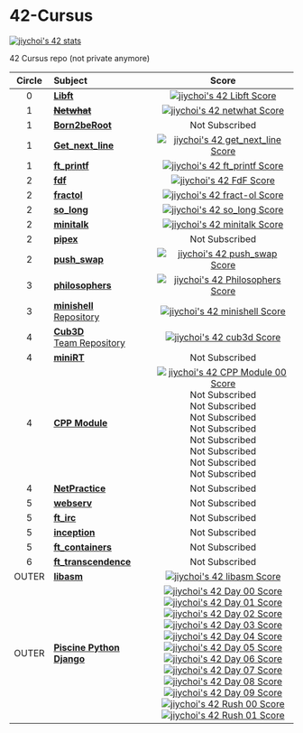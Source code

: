 # 42-Cursus

[![jiychoi's 42 stats](https://badge42.vercel.app/api/v2/cl1lstjzv005609mr1ulwwrwi/stats?cursusId=21&coalitionId=88)](https://github.com/JaeSeoKim/badge42)

42 Cursus repo (not private anymore)

| Circle | Subject                                                                                 |                                                                                                                                                                                                                                                                                                                                                                                                                                                                                                                                                                                                                                                                                                                                                                                                                                                                                                                           Score                                                                                                                                                                                                                                                                                                                                                                                                                                                                                                                                                                                                                                                                                                                                                                                                                                                                                                                            |
| :----: | :-------------------------------------------------------------------------------------- | :--------------------------------------------------------------------------------------------------------------------------------------------------------------------------------------------------------------------------------------------------------------------------------------------------------------------------------------------------------------------------------------------------------------------------------------------------------------------------------------------------------------------------------------------------------------------------------------------------------------------------------------------------------------------------------------------------------------------------------------------------------------------------------------------------------------------------------------------------------------------------------------------------------------------------------------------------------------------------------------------------------------------------------------------------------------------------------------------------------------------------------------------------------------------------------------------------------------------------------------------------------------------------------------------------------------------------------------------------------------------------------------------------------------------------------------------------------------------------------------------------------------------------------------------------------------------------------------------------------------------------------------------------------------------------------------------------------------------------------------------------------------------------------------------------------------------------------------------------------: |
|   0    | [**Libft**](00/00_Libft/)                                                               |                                                                                                                                                                                                                                                                                                                                                                                                                                                                                                                                                                                                                                                                                                                                                                                                                                                      [![jiychoi's 42 Libft Score](https://badge42.vercel.app/api/v2/cl1lstjzv005609mr1ulwwrwi/project/2166521)](https://github.com/JaeSeoKim/badge42)                                                                                                                                                                                                                                                                                                                                                                                                                                                                                                                                                                                                                                                                                                                                                                                                                                                      |
|   1    | [**~~Netwhat~~**](99_ERASED/99_netwhat/)                                                |                                                                                                                                                                                                                                                                                                                                                                                                                                                                                                                                                                                                                                                                                                                                                                                                                                                     [![jiychoi's 42 netwhat Score](https://badge42.vercel.app/api/v2/cl1lstjzv005609mr1ulwwrwi/project/2168326)](https://github.com/JaeSeoKim/badge42)                                                                                                                                                                                                                                                                                                                                                                                                                                                                                                                                                                                                                                                                                                                                                                                                                                                     |
|   1    | [**Born2beRoot**](01_born2berrot/)                                                      |                                                                                                                                                                                                                                                                                                                                                                                                                                                                                                                                                                                                                                                                                                                                                                                                                                                                                                                       Not Subscribed                                                                                                                                                                                                                                                                                                                                                                                                                                                                                                                                                                                                                                                                                                                                                                                                                                                                                                                       |
|   1    | [**Get_next_line**](01/01_get_next_line/)                                               |                                                                                                                                                                                                                                                                                                                                                                                                                                                                                                                                                                                                                                                                                                                                                                                                                                                  [![jiychoi's 42 get_next_line Score](https://badge42.vercel.app/api/v2/cl1lstjzv005609mr1ulwwrwi/project/2168325)](https://github.com/JaeSeoKim/badge42)                                                                                                                                                                                                                                                                                                                                                                                                                                                                                                                                                                                                                                                                                                                                                                                                                                                  |
|   1    | [**ft_printf**](01/01_ft_printf)                                                        |                                                                                                                                                                                                                                                                                                                                                                                                                                                                                                                                                                                                                                                                                                                                                                                                                                                    [![jiychoi's 42 ft_printf Score](https://badge42.vercel.app/api/v2/cl1lstjzv005609mr1ulwwrwi/project/2168322)](https://github.com/JaeSeoKim/badge42)                                                                                                                                                                                                                                                                                                                                                                                                                                                                                                                                                                                                                                                                                                                                                                                                                                                    |
|   2    | [**fdf**](02/02_fdf)                                                                    |                                                                                                                                                                                                                                                                                                                                                                                                                                                                                                                                                                                                                                                                                                                                                                                                                                                       [![jiychoi's 42 FdF Score](https://badge42.vercel.app/api/v2/cl1lstjzv005609mr1ulwwrwi/project/2190571)](https://github.com/JaeSeoKim/badge42)                                                                                                                                                                                                                                                                                                                                                                                                                                                                                                                                                                                                                                                                                                                                                                                                                                                       |
|   2    | [**fractol**](02/02_fractol)                                                            |                                                                                                                                                                                                                                                                                                                                                                                                                                                                                                                                                                                                                                                                                                                                                                                                                                                    [![jiychoi's 42 fract-ol Score](https://badge42.vercel.app/api/v2/cl1lstjzv005609mr1ulwwrwi/project/2190568)](https://github.com/JaeSeoKim/badge42)                                                                                                                                                                                                                                                                                                                                                                                                                                                                                                                                                                                                                                                                                                                                                                                                                                                     |
|   2    | [**so_long**](02/02_so_long)                                                            |                                                                                                                                                                                                                                                                                                                                                                                                                                                                                                                                                                                                                                                                                                                                                                                                                                                     [![jiychoi's 42 so_long Score](https://badge42.vercel.app/api/v2/cl1lstjzv005609mr1ulwwrwi/project/2190572)](https://github.com/JaeSeoKim/badge42)                                                                                                                                                                                                                                                                                                                                                                                                                                                                                                                                                                                                                                                                                                                                                                                                                                                     |
|   2    | [**minitalk**](02/02_minitalk)                                                          |                                                                                                                                                                                                                                                                                                                                                                                                                                                                                                                                                                                                                                                                                                                                                                                                                                                    [![jiychoi's 42 minitalk Score](https://badge42.vercel.app/api/v2/cl1lstjzv005609mr1ulwwrwi/project/2190582)](https://github.com/JaeSeoKim/badge42)                                                                                                                                                                                                                                                                                                                                                                                                                                                                                                                                                                                                                                                                                                                                                                                                                                                     |
|   2    | [**pipex**](02/02_pipex)                                                                |                                                                                                                                                                                                                                                                                                                                                                                                                                                                                                                                                                                                                                                                                                                                                                                                                                                                                                                       Not Subscribed                                                                                                                                                                                                                                                                                                                                                                                                                                                                                                                                                                                                                                                                                                                                                                                                                                                                                                                       |
|   2    | [**push_swap**](02/02_push_swap)                                                        |                                                                                                                                                                                                                                                                                                                                                                                                                                                                                                                                                                                                                                                                                                                                                                                                                                                    [![jiychoi's 42 push_swap Score](https://badge42.vercel.app/api/v2/cl1lstjzv005609mr1ulwwrwi/project/2177979)](https://github.com/JaeSeoKim/badge42)                                                                                                                                                                                                                                                                                                                                                                                                                                                                                                                                                                                                                                                                                                                                                                                                                                                    |
|   3    | [**philosophers**](03_philosophers)                                                     |                                                                                                                                                                                                                                                                                                                                                                                                                                                                                                                                                                                                                                                                                                                                                                                                                                                  [![jiychoi's 42 Philosophers Score](https://badge42.vercel.app/api/v2/cl1lstjzv005609mr1ulwwrwi/project/2262356)](https://github.com/JaeSeoKim/badge42)                                                                                                                                                                                                                                                                                                                                                                                                                                                                                                                                                                                                                                                                                                                                                                                                                                                   |
|   3    | [**minishell**](03_minishell)<br>[Repository](https://github.com/chichoon/42_minishell) |                                                                                                                                                                                                                                                                                                                                                                                                                                                                                                                                                                                                                                                                                                                                                                                                                                                    [![jiychoi's 42 minishell Score](https://badge42.vercel.app/api/v2/cl1lstjzv005609mr1ulwwrwi/project/2267604)](https://github.com/JaeSeoKim/badge42)                                                                                                                                                                                                                                                                                                                                                                                                                                                                                                                                                                                                                                                                                                                                                                                                                                                    |
|   4    | [**Cub3D**](04/04_Cub3D)<br>[Team Repository](https://github.com/42Blank/cub3d)         |                                                                                                                                                                                                                                                                                                                                                                                                                                                                                                                                                                                                                                                                                                                                                                                                                                                      [![jiychoi's 42 cub3d Score](https://badge42.vercel.app/api/v2/cl1lstjzv005609mr1ulwwrwi/project/2496587)](https://github.com/JaeSeoKim/badge42)                                                                                                                                                                                                                                                                                                                                                                                                                                                                                                                                                                                                                                                                                                                                                                                                                                                      |
|   4    | [**miniRT**](04/04_miniRT)                                                              |                                                                                                                                                                                                                                                                                                                                                                                                                                                                                                                                                                                                                                                                                                                                                                                                                                                                                                                       Not Subscribed                                                                                                                                                                                                                                                                                                                                                                                                                                                                                                                                                                                                                                                                                                                                                                                                                                                                                                                       |
|   4    | [**CPP Module**](04/04_cpp)                                                             |                                                                                                                                                                                                                                                                                                                                                                                                                                                                                                                                                                                                                                                                                                                                                                        [![jiychoi's 42 CPP Module 00 Score](https://badge42.vercel.app/api/v2/cl1lstjzv005609mr1ulwwrwi/project/2555320)](https://github.com/JaeSeoKim/badge42)<br>Not Subscribed<br>Not Subscribed<br>Not Subscribed<br>Not Subscribed<br>Not Subscribed<br>Not Subscribed<br>Not Subscribed<br>Not Subscribed<br>                                                                                                                                                                                                                                                                                                                                                                                                                                                                                                                                                                                                                                                                                                                                                                        |
|   4    | [**NetPractice**](04/04_netpractice)                                                    |                                                                                                                                                                                                                                                                                                                                                                                                                                                                                                                                                                                                                                                                                                                                                                                                                                                                                                                       Not Subscribed                                                                                                                                                                                                                                                                                                                                                                                                                                                                                                                                                                                                                                                                                                                                                                                                                                                                                                                       |
|   5    | [**webserv**](05/05_webserv)                                                            |                                                                                                                                                                                                                                                                                                                                                                                                                                                                                                                                                                                                                                                                                                                                                                                                                                                                                                                       Not Subscribed                                                                                                                                                                                                                                                                                                                                                                                                                                                                                                                                                                                                                                                                                                                                                                                                                                                                                                                       |
|   5    | [**ft_irc**](05/05_ft_irc)                                                              |                                                                                                                                                                                                                                                                                                                                                                                                                                                                                                                                                                                                                                                                                                                                                                                                                                                                                                                       Not Subscribed                                                                                                                                                                                                                                                                                                                                                                                                                                                                                                                                                                                                                                                                                                                                                                                                                                                                                                                       |
|   5    | [**inception**](05/05_inception)                                                        |                                                                                                                                                                                                                                                                                                                                                                                                                                                                                                                                                                                                                                                                                                                                                                                                                                                                                                                       Not Subscribed                                                                                                                                                                                                                                                                                                                                                                                                                                                                                                                                                                                                                                                                                                                                                                                                                                                                                                                       |
|   5    | [**ft_containers**](05/05_ft_containers)                                                |                                                                                                                                                                                                                                                                                                                                                                                                                                                                                                                                                                                                                                                                                                                                                                                                                                                                                                                       Not Subscribed                                                                                                                                                                                                                                                                                                                                                                                                                                                                                                                                                                                                                                                                                                                                                                                                                                                                                                                       |
|   6    | [**ft_transcendence**](06/06_ft_transcendence)                                          |                                                                                                                                                                                                                                                                                                                                                                                                                                                                                                                                                                                                                                                                                                                                                                                                                                                                                                                       Not Subscribed                                                                                                                                                                                                                                                                                                                                                                                                                                                                                                                                                                                                                                                                                                                                                                                                                                                                                                                       |
| OUTER  | [**libasm**](50_OUTER/50_libasm)                                                        |                                                                                                                                                                                                                                                                                                                                                                                                                                                                                                                                                                                                                                                                                                                                                                                                                                                     [![jiychoi's 42 libasm Score](https://badge42.vercel.app/api/v2/cl1lstjzv005609mr1ulwwrwi/project/2204934)](https://github.com/JaeSeoKim/badge42)                                                                                                                                                                                                                                                                                                                                                                                                                                                                                                                                                                                                                                                                                                                                                                                                                                                      |
| OUTER  | [**Piscine Python Django**](50_OUTER/50_pythonpiscine)                                  | [![jiychoi's 42 Day 00 Score](https://badge42.vercel.app/api/v2/cl1lstjzv005609mr1ulwwrwi/project/2179568)](https://github.com/JaeSeoKim/badge42)<br>[![jiychoi's 42 Day 01 Score](https://badge42.vercel.app/api/v2/cl1lstjzv005609mr1ulwwrwi/project/2179627)](https://github.com/JaeSeoKim/badge42)<br>[![jiychoi's 42 Day 02 Score](https://badge42.vercel.app/api/v2/cl1lstjzv005609mr1ulwwrwi/project/2179697)](https://github.com/JaeSeoKim/badge42)<br>[![jiychoi's 42 Day 03 Score](https://badge42.vercel.app/api/v2/cl1lstjzv005609mr1ulwwrwi/project/2181872)](https://github.com/JaeSeoKim/badge42)<br>[![jiychoi's 42 Day 04 Score](https://badge42.vercel.app/api/v2/cl1lstjzv005609mr1ulwwrwi/project/2181879)](https://github.com/JaeSeoKim/badge42)<br>[![jiychoi's 42 Day 05 Score](https://badge42.vercel.app/api/v2/cl1lstjzv005609mr1ulwwrwi/project/2182012)](https://github.com/JaeSeoKim/badge42)<br>[![jiychoi's 42 Day 06 Score](https://badge42.vercel.app/api/v2/cl1lstjzv005609mr1ulwwrwi/project/2182013)](https://github.com/JaeSeoKim/badge42)<br>[![jiychoi's 42 Day 07 Score](https://badge42.vercel.app/api/v2/cl1lstjzv005609mr1ulwwrwi/project/2183935)](https://github.com/JaeSeoKim/badge42)<br>[![jiychoi's 42 Day 08 Score](https://badge42.vercel.app/api/v2/cl1lstjzv005609mr1ulwwrwi/project/2186094)](https://github.com/JaeSeoKim/badge42)<br>[![jiychoi's 42 Day 09 Score](https://badge42.vercel.app/api/v2/cl1lstjzv005609mr1ulwwrwi/project/2187876)](https://github.com/JaeSeoKim/badge42)<br>[![jiychoi's 42 Rush 00 Score](https://badge42.vercel.app/api/v2/cl1lstjzv005609mr1ulwwrwi/project/2181198)](https://github.com/JaeSeoKim/badge42)<br>[![jiychoi's 42 Rush 01 Score](https://badge42.vercel.app/api/v2/cl1lstjzv005609mr1ulwwrwi/project/2189048)](https://github.com/JaeSeoKim/badge42) |
